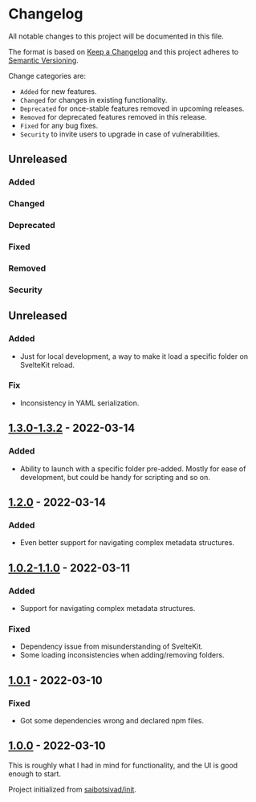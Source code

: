 # Changelog

All notable changes to this project will be documented in this file.

The format is based on [Keep a Changelog](http://keepachangelog.com/en/1.0.0/)
and this project adheres to [Semantic Versioning](http://semver.org/spec/v2.0.0.html).

Change categories are:

* `Added` for new features.
* `Changed` for changes in existing functionality.
* `Deprecated` for once-stable features removed in upcoming releases.
* `Removed` for deprecated features removed in this release.
* `Fixed` for any bug fixes.
* `Security` to invite users to upgrade in case of vulnerabilities.

## Unreleased
### Added
### Changed
### Deprecated
### Fixed
### Removed
### Security

## Unreleased
### Added
- Just for local development, a way to make it load a specific folder on SvelteKit reload.
### Fix
- Inconsistency in YAML serialization.

## [1.3.0-1.3.2](https://github.com/saibotsivad/mdcurate/compare/v1.2.0...v1.3.2) - 2022-03-14
### Added
- Ability to launch with a specific folder pre-added. Mostly for ease of development, but could be handy for scripting and so on.

## [1.2.0](https://github.com/saibotsivad/mdcurate/compare/v1.1.0...v1.2.0) - 2022-03-14
### Added
- Even better support for navigating complex metadata structures.

## [1.0.2-1.1.0](https://github.com/saibotsivad/mdcurate/compare/v1.0.1...v1.1.0) - 2022-03-11
### Added
- Support for navigating complex metadata structures.
### Fixed
- Dependency issue from misunderstanding of SvelteKit.
- Some loading inconsistencies when adding/removing folders.

## [1.0.1](https://github.com/saibotsivad/mdcurate/compare/v1.0.0...v1.0.1) - 2022-03-10
### Fixed
- Got some dependencies wrong and declared npm files.

## [1.0.0](https://github.com/saibotsivad/mdcurate/tree/v1.0.0) - 2022-03-10

This is roughly what I had in mind for functionality, and the UI is good enough to start.

Project initialized from [saibotsivad/init](https://github.com/saibotsivad/init).
